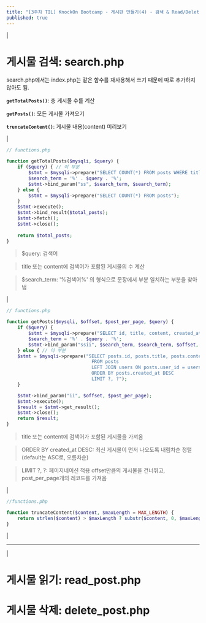 ```yaml
---
title: "[3주차 TIL] KnockOn Bootcamp - 게시판 만들기(4) - 검색 & Read/Delete"
published: true
---
```


|

# 게시물 검색: search.php

search.php에서는 index.php는 같은 함수를 재사용해서 쓰기 때문에 따로 추가하지 않아도 됨.

**`getTotalPosts()`**: 총 게시물 수를 계산

**`getPosts()`**: 모든 게시물 가져오기

**`truncateContent()`**: 게시물 내용(content) 미리보기

|

```php
// functions.php

function getTotalPosts($mysqli, $query) {
    if ($query) { // 이 부분
        $stmt = $mysqli->prepare("SELECT COUNT(*) FROM posts WHERE title LIKE ? OR content LIKE ?");
        $search_term = '%' . $query . '%';
        $stmt->bind_param("ss", $search_term, $search_term);
    } else { 
        $stmt = $mysqli->prepare("SELECT COUNT(*) FROM posts");
    }
    $stmt->execute();
    $stmt->bind_result($total_posts);
    $stmt->fetch();
    $stmt->close();
    
    return $total_posts;
}
```

> $query: 검색어

> title 또는 content에 검색어가 포함된 게시물의 수 계산

> $search_term: '%검색어%' 의 형식으로 문장에서 부분 일치하는 부분을 찾아냄

|

```php
// functions.php

function getPosts($mysqli, $offset, $post_per_page, $query) {
    if ($query) {
        $stmt = $mysqli->prepare("SELECT id, title, content, created_at, updated_at FROM posts WHERE title LIKE ? OR content LIKE ? ORDER BY created_at DESC LIMIT ?, ?");
        $search_term = '%' . $query . '%';
        $stmt->bind_param("ssii", $search_term, $search_term, $offset, $post_per_page);
    } else { // 이 부분
    $stmt = $mysqli->prepare("SELECT posts.id, posts.title, posts.content, posts.created_at, posts.updated_at, posts.file_path, users.username 
                               FROM posts 
                               LEFT JOIN users ON posts.user_id = users.id 
                               ORDER BY posts.created_at DESC 
                               LIMIT ?, ?");
    }

    $stmt->bind_param("ii", $offset, $post_per_page);
    $stmt->execute();
    $result = $stmt->get_result();
    $stmt->close();
    return $result;
}
```

> title 또는 content에 검색어가 포함된 게시물을 가져옴

> ORDER BY created_at DESC: 최신 게시물이 먼저 나오도록 내림차순 정렬(default는 ASC로, 오름차순)

> LIMIT ?, ?: 페이지네이션 적용 offset만큼의 게시물을 건너뛰고, post_per_page개의 레코드를 가져옴

|

```php
//functions.php

function truncateContent($content, $maxLength = MAX_LENGTH) {
    return strlen($content) > $maxLength ? substr($content, 0, $maxLength) . '...' : $content;
}
```

|

---

|

# 게시물 읽기: read_post.php



# 게시물 삭제: delete_post.php